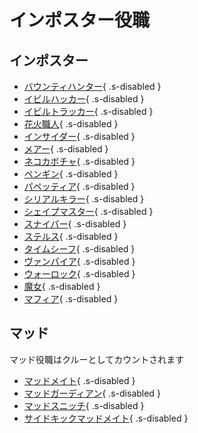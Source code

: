 # インポスター役職

## インポスター

- [バウンティハンター](bounty-hunter.md){ .s-disabled }
- [イビルハッカー](evil-hacker.md){ .s-disabled }
- [イビルトラッカー](evil-tracker.md){ .s-disabled }
- [花火職人](fireworks.md){ .s-disabled }
- [インサイダー](insider.md){ .s-disabled }
- [メアー](mare.md){ .s-disabled }
- [ネコカボチャ](neko-kabocha.md){ .s-disabled }
- [ペンギン](penguin.md){ .s-disabled }
- [パペッティア](puppeteer.md){ .s-disabled }
- [シリアルキラー](serial-killer.md){ .s-disabled }
- [シェイプマスター](shape-master.md){ .s-disabled }
- [スナイパー](sniper.md){ .s-disabled }
- [ステルス](stealth.md){ .s-disabled }
- [タイムシーフ](time-thief.md){ .s-disabled }
- [ヴァンパイア](vampire.md){ .s-disabled }
- [ウォーロック](warlock.md){ .s-disabled }
- [魔女](witch.md){ .s-disabled }
- [マフィア](mafia.md){ .s-disabled }

## マッド

マッド役職はクルーとしてカウントされます

- [マッドメイト](madmate.md){ .s-disabled }
- [マッドガーディアン](mad-guardian.md){ .s-disabled }
- [マッドスニッチ](mad-snitch.md){ .s-disabled }
- [サイドキックマッドメイト](sidekick-madmate.md){ .s-disabled }
